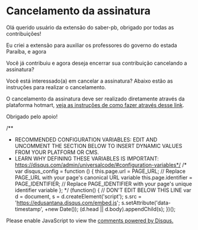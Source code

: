 # Cancelamento da assinatura

Olá querido usuário da extensão do saber-pb, obrigado por todas as contribuições!

Eu criei a extensão para auxiliar os professores do governo do estada Paraíba, e agora

Você já contribuiu e agora deseja encerrar sua contribuição cancelando a assinatura?

Você está interessado(a) em cancelar a assinatura? Abaixo estão as instruções para realizar o cancelamento.

O cancelamento da assinatura deve ser realizado diretamente através da plataforma hotmart, [veja as instruções de como fazer através desse link](https://help.hotmart.com/pt-BR/article/como-cancelar-uma-assinatura/115002183968).

Obrigado pelo apoio!


<!-- Vídeo https://www.youtube.com/watch?v=3ViqpKysF7s -->

/**
*  RECOMMENDED CONFIGURATION VARIABLES: EDIT AND UNCOMMENT THE SECTION BELOW TO INSERT DYNAMIC VALUES FROM YOUR PLATFORM OR CMS.
*  LEARN WHY DEFINING THESE VARIABLES IS IMPORTANT: https://disqus.com/admin/universalcode/#configuration-variables*/
/*
var disqus_config = function () {
this.page.url = PAGE_URL;  // Replace PAGE_URL with your page's canonical URL variable
this.page.identifier = PAGE_IDENTIFIER; // Replace PAGE_IDENTIFIER with your page's unique identifier variable
};
*/
(function() { // DON'T EDIT BELOW THIS LINE
var d = document, s = d.createElement('script');
s.src = 'https://edusantana.disqus.com/embed.js';
s.setAttribute('data-timestamp', +new Date());
(d.head || d.body).appendChild(s);
})();
</script>
<noscript>Please enable JavaScript to view the <a href="https://disqus.com/?ref_noscript">comments powered by Disqus.</a></noscript>

